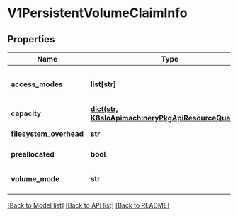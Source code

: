 # V1PersistentVolumeClaimInfo

## Properties
Name | Type | Description | Notes
------------ | ------------- | ------------- | -------------
**access_modes** | **list[str]** | AccessModes contains the desired access modes the volume should have. More info: https://kubernetes.io/docs/concepts/storage/persistent-volumes#access-modes-1 | [optional] 
**capacity** | [**dict(str, K8sIoApimachineryPkgApiResourceQuantity)**](K8sIoApimachineryPkgApiResourceQuantity.md) | Capacity represents the capacity set on the corresponding PVC spec | [optional] 
**filesystem_overhead** | **str** | Percentage of filesystem&#39;s size to be reserved when resizing the PVC | [optional] 
**preallocated** | **bool** | Preallocated indicates if the PVC&#39;s storage is preallocated or not | [optional] 
**volume_mode** | **str** | VolumeMode defines what type of volume is required by the claim. Value of Filesystem is implied when not included in claim spec. | [optional] 

[[Back to Model list]](../README.md#documentation-for-models) [[Back to API list]](../README.md#documentation-for-api-endpoints) [[Back to README]](../README.md)


